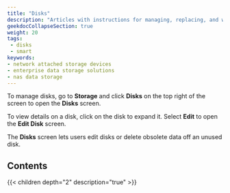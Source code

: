 ```yaml
---
title: "Disks"
description: "Articles with instructions for managing, replacing, and wiping disks."
geekdocCollapseSection: true
weight: 20
tags:
 - disks
 - smart
keywords:
- network attached storage devices
- enterprise data storage solutions
- nas data storage
---
```


To manage disks, go to **Storage** and click **Disks** on the top right of the screen to open the **Disks** screen.

To view details on a disk, click on the disk to expand it. Select **Edit** to open the **Edit Disk** screen.

The **Disks** screen lets users edit disks or delete obsolete data off an unused disk.

## Contents

{{< children depth="2" description="true" >}}

<div class="noprint">
